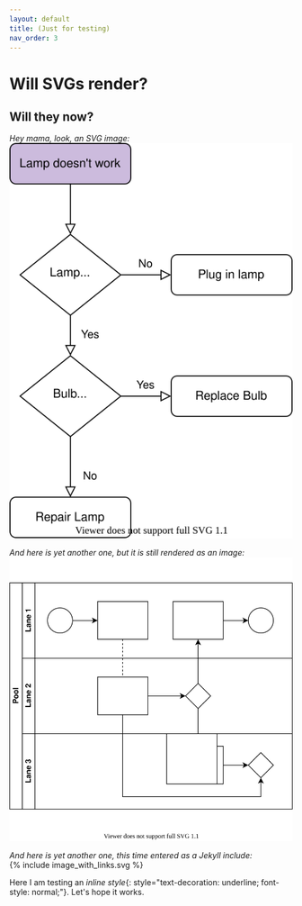```yaml
---
layout: default
title: (Just for testing)
nav_order: 3
---
```


# Will SVGs render?

## Will they now?  
  
*Hey mama, look, an SVG image:*  
![SVG in question](../assets/images/Test.svg)

*And here is yet another one, but it is still rendered as an image:*  
![SVG in question](../assets/images/test_from_diagrams_app.svg)

*And here is yet another one, this time entered as a Jekyll include:*  
{% include image_with_links.svg %}

Here I am testing an *inline style*{: style="text-decoration: underline; font-style: normal;"}. Let's hope it works.